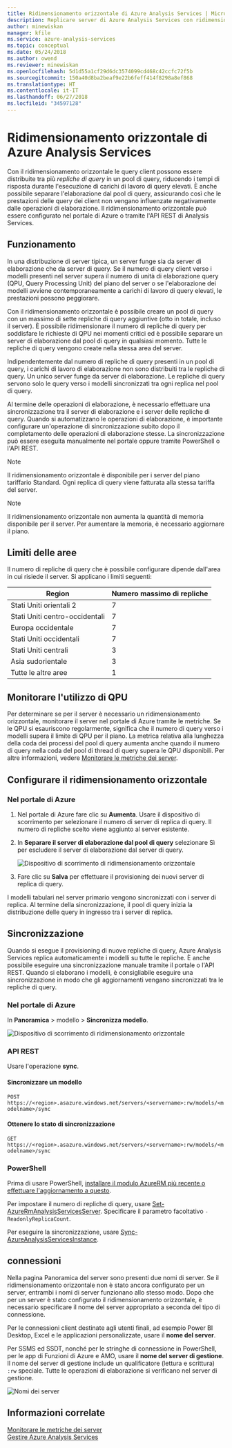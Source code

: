 ```yaml
---
title: Ridimensionamento orizzontale di Azure Analysis Services | Microsoft Docs
description: Replicare server di Azure Analysis Services con ridimensionamento orizzontale
author: minewiskan
manager: kfile
ms.service: azure-analysis-services
ms.topic: conceptual
ms.date: 05/24/2018
ms.author: owend
ms.reviewer: minewiskan
ms.openlocfilehash: 5d1d55a1cf29d6dc3574099cd468c42ccfc72f5b
ms.sourcegitcommit: 150a40d8ba2beaf9e22b6feff414f8298a8ef868
ms.translationtype: HT
ms.contentlocale: it-IT
ms.lasthandoff: 06/27/2018
ms.locfileid: "34597128"
---
```

# <a name="azure-analysis-services-scale-out"></a>Ridimensionamento orizzontale di Azure Analysis Services

Con il ridimensionamento orizzontale le query client possono essere distribuite tra più *repliche di query* in un pool di query, riducendo i tempi di risposta durante l'esecuzione di carichi di lavoro di query elevati. È anche possibile separare l'elaborazione dal pool di query, assicurando così che le prestazioni delle query dei client non vengano influenzate negativamente dalle operazioni di elaborazione. Il ridimensionamento orizzontale può essere configurato nel portale di Azure o tramite l'API REST di Analysis Services.

## <a name="how-it-works"></a>Funzionamento

In una distribuzione di server tipica, un server funge sia da server di elaborazione che da server di query. Se il numero di query client verso i modelli presenti nel server supera il numero di unità di elaborazione query (QPU, Query Processing Unit) del piano del server o se l'elaborazione dei modelli avviene contemporaneamente a carichi di lavoro di query elevati, le prestazioni possono peggiorare. 

Con il ridimensionamento orizzontale è possibile creare un pool di query con un massimo di sette repliche di query aggiuntive (otto in totale, incluso il server). È possibile ridimensionare il numero di repliche di query per soddisfare le richieste di QPU nei momenti critici ed è possibile separare un server di elaborazione dal pool di query in qualsiasi momento. Tutte le repliche di query vengono create nella stessa area del server.

Indipendentemente dal numero di repliche di query presenti in un pool di query, i carichi di lavoro di elaborazione non sono distribuiti tra le repliche di query. Un unico server funge da server di elaborazione. Le repliche di query servono solo le query verso i modelli sincronizzati tra ogni replica nel pool di query. 

Al termine delle operazioni di elaborazione, è necessario effettuare una sincronizzazione tra il server di elaborazione e i server delle repliche di query. Quando si automatizzano le operazioni di elaborazione, è importante configurare un'operazione di sincronizzazione subito dopo il completamento delle operazioni di elaborazione stesse. La sincronizzazione può essere eseguita manualmente nel portale oppure tramite PowerShell o l'API REST.

> [!NOTE]
> Il ridimensionamento orizzontale è disponibile per i server del piano tariffario Standard. Ogni replica di query viene fatturata alla stessa tariffa del server.

> [!NOTE]
> Il ridimensionamento orizzontale non aumenta la quantità di memoria disponibile per il server. Per aumentare la memoria, è necessario aggiornare il piano.

## <a name="region-limits"></a>Limiti delle aree

Il numero di repliche di query che è possibile configurare dipende dall'area in cui risiede il server. Si applicano i limiti seguenti:

|Region  |Numero massimo di repliche  |
|---------|---------|
|Stati Uniti orientali 2    |    7     |
|Stati Uniti centro-occidentali     |    7     |
|Europa occidentale     |    7     |
|Stati Uniti occidentali     |     7    |
|Stati Uniti centrali     |     3    |
|Asia sudorientale    |     3    |
|Tutte le altre aree  |   1    |



## <a name="monitor-qpu-usage"></a>Monitorare l'utilizzo di QPU

 Per determinare se per il server è necessario un ridimensionamento orizzontale, monitorare il server nel portale di Azure tramite le metriche. Se le QPU si esauriscono regolarmente, significa che il numero di query verso i modelli supera il limite di QPU per il piano. La metrica relativa alla lunghezza della coda dei processi del pool di query aumenta anche quando il numero di query nella coda del pool di thread di query supera le QPU disponibili. Per altre informazioni, vedere [Monitorare le metriche dei server](analysis-services-monitor.md).

## <a name="configure-scale-out"></a>Configurare il ridimensionamento orizzontale

### <a name="in-azure-portal"></a>Nel portale di Azure

1. Nel portale di Azure fare clic su **Aumenta**. Usare il dispositivo di scorrimento per selezionare il numero di server di replica di query. Il numero di repliche scelto viene aggiunto al server esistente.

2. In **Separare il server di elaborazione dal pool di query** selezionare Sì per escludere il server di elaborazione dal server di query.

   ![Dispositivo di scorrimento di ridimensionamento orizzontale](media/analysis-services-scale-out/aas-scale-out-slider.png)

3. Fare clic su **Salva** per effettuare il provisioning dei nuovi server di replica di query. 

I modelli tabulari nel server primario vengono sincronizzati con i server di replica. Al termine della sincronizzazione, il pool di query inizia la distribuzione delle query in ingresso tra i server di replica. 


## <a name="synchronization"></a>Sincronizzazione 

Quando si esegue il provisioning di nuove repliche di query, Azure Analysis Services replica automaticamente i modelli su tutte le repliche. È anche possibile eseguire una sincronizzazione manuale tramite il portale o l'API REST. Quando si elaborano i modelli, è consigliabile eseguire una sincronizzazione in modo che gli aggiornamenti vengano sincronizzati tra le repliche di query.

### <a name="in-azure-portal"></a>Nel portale di Azure

In **Panoramica** > modello > **Sincronizza modello**.

![Dispositivo di scorrimento di ridimensionamento orizzontale](media/analysis-services-scale-out/aas-scale-out-sync.png)

### <a name="rest-api"></a>API REST
Usare l'operazione **sync**.

#### <a name="synchronize-a-model"></a>Sincronizzare un modello   
`POST https://<region>.asazure.windows.net/servers/<servername>:rw/models/<modelname>/sync`

#### <a name="get-sync-status"></a>Ottenere lo stato di sincronizzazione  
`GET https://<region>.asazure.windows.net/servers/<servername>:rw/models/<modelname>/sync`

### <a name="powershell"></a>PowerShell
Prima di usare PowerShell, [installare il modulo AzureRM più recente o effettuare l'aggiornamento a questo](https://github.com/Azure/azure-powershell/releases). 

Per impostare il numero di repliche di query, usare [Set-AzureRmAnalysisServicesServer](https://docs.microsoft.com/powershell/module/azurerm.analysisservices/set-azurermanalysisservicesserver). Specificare il parametro facoltativo `-ReadonlyReplicaCount`.

Per eseguire la sincronizzazione, usare [Sync-AzureAnalysisServicesInstance](https://docs.microsoft.com/powershell/module/azurerm.analysisservices/sync-azureanalysisservicesinstance).



## <a name="connections"></a>connessioni

Nella pagina Panoramica del server sono presenti due nomi di server. Se il ridimensionamento orizzontale non è stato ancora configurato per un server, entrambi i nomi di server funzionano allo stesso modo. Dopo che per un server è stato configurato il ridimensionamento orizzontale, è necessario specificare il nome del server appropriato a seconda del tipo di connessione. 

Per le connessioni client destinate agli utenti finali, ad esempio Power BI Desktop, Excel e le applicazioni personalizzate, usare il **nome del server**. 

Per SSMS ed SSDT, nonché per le stringhe di connessione in PowerShell, per le app di Funzioni di Azure e AMO, usare il **nome del server di gestione**. Il nome del server di gestione include un qualificatore (lettura e scrittura) `:rw` speciale. Tutte le operazioni di elaborazione si verificano nel server di gestione.

![Nomi dei server](media/analysis-services-scale-out/aas-scale-out-name.png)

## <a name="related-information"></a>Informazioni correlate

[Monitorare le metriche dei server](analysis-services-monitor.md)   
[Gestire Azure Analysis Services](analysis-services-manage.md) 

